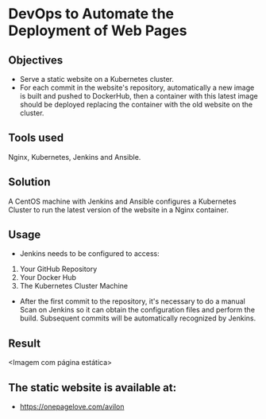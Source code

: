 # DevOps to Automate the Deployment of Web Pages

## Objectives
* Serve a static website on a Kubernetes cluster.
* For each commit in the website's repository, automatically a new image is built and pushed to DockerHub, then a container with this latest image should be deployed replacing the container with the old website on the cluster.

## Tools used
Nginx, Kubernetes, Jenkins and Ansible.

## Solution
A CentOS machine with Jenkins and Ansible configures a Kubernetes Cluster to run the latest version of the website in a Nginx container.

<Imagem com fluxograma das ferramentas usadas>


## Usage
- Jenkins needs to be configured to access: 
1) Your GitHub Repository
2) Your Docker Hub
3) The Kubernetes Cluster Machine
- After the first commit to the repository, it's necessary to do a manual Scan on Jenkins so it can obtain the configuration files and perform the build. Subsequent commits will be automatically recognized by Jenkins.

## Result
<Imagem com página estática>


## The static website is available at:
* https://onepagelove.com/avilon
